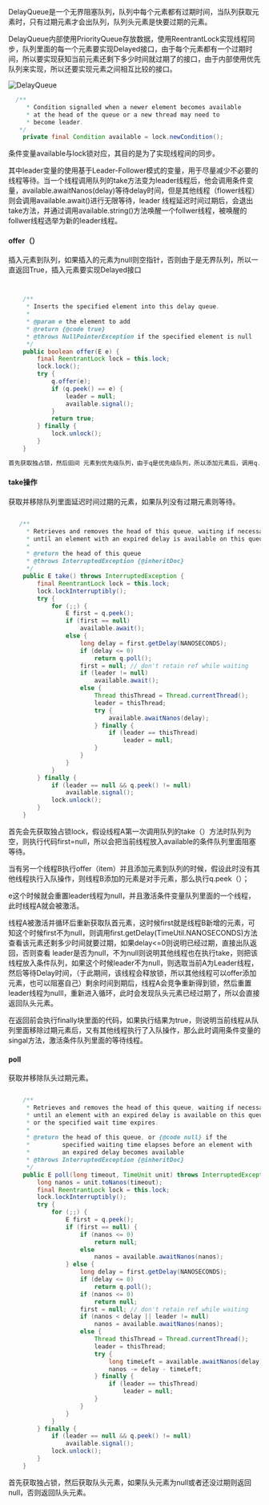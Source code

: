 DelayQueue是一个无界阻塞队列，队列中每个元素都有过期时间，当队列获取元素时，只有过期元素才会出队列，队列头元素是快要过期的元素。

DelayQueue内部使用PriorityQueue存放数据，使用ReentrantLock实现线程同步，队列里面的每一个元素要实现Delayed接口，由于每个元素都有一个过期时间，所以要实现获知当前元素还剩下多少时间就过期了的接口，由于内部使用优先队列来实现，所以还要实现元素之间相互比较的接口。

![DelayQueue](../img/delayQueue.png)

```java
  /**
     * Condition signalled when a newer element becomes available
     * at the head of the queue or a new thread may need to
     * become leader.
   */
    private final Condition available = lock.newCondition();
```
条件变量available与lock锁对应，其目的是为了实现线程间的同步。

其中leader变量的使用基于Leader-Follower模式的变量，用于尽量减少不必要的线程等待。当一个线程调用队列的take方法变为leader线程后，他会调用条件变量，available.awaitNanos(delay)等待delay时间，但是其他线程（flower线程）则会调用available.await()进行无限等待，leader
线程延迟时间过期后，会退出take方法，并通过调用available.string()方法唤醒一个follwer线程，被唤醒的follwer线程选举为新的leader线程。

#### offer（）
插入元素到队列，如果插入的元素为null则空指针，否则由于是无界队列，所以一直返回True，插入元素要实现Delayed接口
```java


    /**
     * Inserts the specified element into this delay queue.
     *
     * @param e the element to add
     * @return {@code true}
     * @throws NullPointerException if the specified element is null
     */
    public boolean offer(E e) {
        final ReentrantLock lock = this.lock;
        lock.lock();
        try {
            q.offer(e);
            if (q.peek() == e) {
                leader = null;
                available.signal();
            }
            return true;
        } finally {
            lock.unlock();
        }
    }

首先获取独占锁，然后田间 元素到优先级队列，由于q是优先级队列，所以添加元素后，调用q.peek返回的并不一定是当前添加的元素，如果返回为true，则说明当前元素是最先将过期的，那么重置leader线程为null，这个时候激活avalable变量条件队列里面的一个线程，告诉他队列里面有元素了。

```
#### take操作
获取并移除队列里面延迟时间过期的元素，如果队列没有过期元素则等待。
```java

   /**
     * Retrieves and removes the head of this queue, waiting if necessary
     * until an element with an expired delay is available on this queue.
     *
     * @return the head of this queue
     * @throws InterruptedException {@inheritDoc}
     */
    public E take() throws InterruptedException {
        final ReentrantLock lock = this.lock;
        lock.lockInterruptibly();
        try {
            for (;;) {
                E first = q.peek();
                if (first == null)
                    available.await();
                else {
                    long delay = first.getDelay(NANOSECONDS);
                    if (delay <= 0)
                        return q.poll();
                    first = null; // don't retain ref while waiting
                    if (leader != null)
                        available.await();
                    else {
                        Thread thisThread = Thread.currentThread();
                        leader = thisThread;
                        try {
                            available.awaitNanos(delay);
                        } finally {
                            if (leader == thisThread)
                                leader = null;
                        }
                    }
                }
            }
        } finally {
            if (leader == null && q.peek() != null)
                available.signal();
            lock.unlock();
        }
    }
```
首先会先获取独占锁lock，假设线程A第一次调用队列的take（）方法时队列为空，则执行代码first=null，所以会把当前线程放入available的条件队列里面阻塞等待。

当有另一个线程B执行offer（item）并且添加元素到队列的时候，假设此时没有其他线程执行入队操作，则线程B添加的元素是对手元素，那么执行q.peek（）；

e这个时候就会重置leader线程为null，并且激活条件变量队列里面的一个线程，此时线程A就会被激活。

线程A被激活并循环后重新获取队首元素，这时候first就是线程B新增的元素，可知这个时候first不为null，则调用first.getDelay(TimeUtil.NANOSECONDS)方法查看该元素还剩多少时间就要过期，如果delay<=0则说明已经过期，直接出队返回，否则查看
leader是否为null，不为null则说明其他线程也在执行take，则把该线程放入条件队列，如果这个时候leader不为null，则选取当前A为Leader线程，然后等待Delay时间，（于此期间，该线程会释放锁，所以其他线程可以offer添加元素，也可以阻塞自己）剩余时间到期后，线程A会竞争重新得到锁，然后重置leader线程为nulll，重新进入循环，此时会发现队头元素已经过期了，所以会直接返回队头元素。


在返回前会执行finally块里面的代码，如果执行结果为true，则说明当前线程从队列里面移除过期元素后，又有其他线程执行了入队操作，那么此时调用条件变量的singal方法，激活条件队列里面的等待线程。

#### poll
获取并移除队头过期元素。

```java

    /**
     * Retrieves and removes the head of this queue, waiting if necessary
     * until an element with an expired delay is available on this queue,
     * or the specified wait time expires.
     *
     * @return the head of this queue, or {@code null} if the
     *         specified waiting time elapses before an element with
     *         an expired delay becomes available
     * @throws InterruptedException {@inheritDoc}
     */
    public E poll(long timeout, TimeUnit unit) throws InterruptedException {
        long nanos = unit.toNanos(timeout);
        final ReentrantLock lock = this.lock;
        lock.lockInterruptibly();
        try {
            for (;;) {
                E first = q.peek();
                if (first == null) {
                    if (nanos <= 0)
                        return null;
                    else
                        nanos = available.awaitNanos(nanos);
                } else {
                    long delay = first.getDelay(NANOSECONDS);
                    if (delay <= 0)
                        return q.poll();
                    if (nanos <= 0)
                        return null;
                    first = null; // don't retain ref while waiting
                    if (nanos < delay || leader != null)
                        nanos = available.awaitNanos(nanos);
                    else {
                        Thread thisThread = Thread.currentThread();
                        leader = thisThread;
                        try {
                            long timeLeft = available.awaitNanos(delay);
                            nanos -= delay - timeLeft;
                        } finally {
                            if (leader == thisThread)
                                leader = null;
                        }
                    }
                }
            }
        } finally {
            if (leader == null && q.peek() != null)
                available.signal();
            lock.unlock();
        }
    }

```
首先获取独占锁，然后获取队头元素，如果队头元素为null或者还没过期则返回null，否则返回队头元素。

